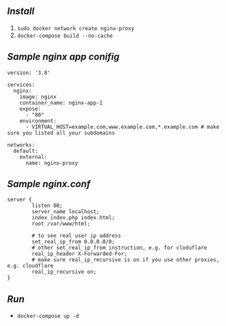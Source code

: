 ## *Install*

1. `sudo docker network create nginx-proxy`
2. `docker-compose build --no-cache`

## *Sample nginx app conifig*

```
version: '3.8'

services:
  nginx:
    image: nginx
    container_name: nginx-app-1
    expose:
      - "80"
    environment:
      - VIRTUAL_HOST=example.com,www.example.com,*.example.com # make sure you listed all your subdomains

networks:
  default:
    external:
      name: nginx-proxy
```

## *Sample nginx.conf*

```
server {
        listen 80;
        server_name localhost;
        index index.php index.html;
        root /var/www/html;

        # to see real user ip address
        set_real_ip_from 0.0.0.0/0;
        # other set_real_ip_from instruction, e.g. for cloduflare
        real_ip_header X-Forwarded-For;
        # make sure real_ip_recursive is on if you use other proxies, e.g. cloudflare
        real_ip_recursive on;
}
```

## *Run*

- `docker-compose up -d`
